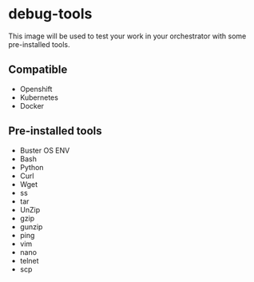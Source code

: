 # debug-tools
This image will be used to test your work in your orchestrator with some pre-installed tools.

## Compatible

- Openshift
- Kubernetes
- Docker

## Pre-installed tools
- Buster OS ENV
- Bash
- Python
- Curl
- Wget
- ss
- tar
- UnZip
- gzip
- gunzip
- ping
- vim
- nano
- telnet
- scp